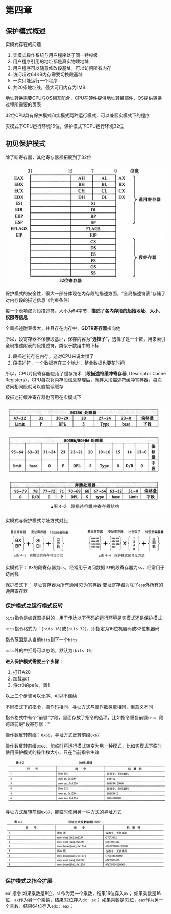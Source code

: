 # 第四章

## 保护模式概述

实模式存在的问题

1. 实模式操作系统与用户程序处于同一特权级
2. 用户程序引用的地址都是真实物理地址
3. 用户程序可以随意修改段基址，可以访问所有内存
4. 访问超过64KB内存需要切换段基址
5. 一次只能运行一个程序
6. 共20条地址线，最大可用内存为1MB

地址转换需要CPU与OS相互配合，CPU在硬件提供地址转换部件，OS提供转换过程所需要的页表

32位CPU具有保护模式和实模式两种运行模式，可以兼容实模式下的程序

实模式下CPU运行环境16位，保护模式下CPU运行环境32位

## 初见保护模式

除了断寄存器，其他寄存器都拓展到了32位

![alt text](pic/register.png)

保护模式的安全性，很大一部分体现在内存段的描述方面，“全局描述符表”存储了对内存段的描述信息（约束条件）

每一个表项成为段描述符，大小为64字节，**描述了各内存段的起始地址、大小、权限等信息**

全局描述附表很大，并且存在内存中，**GDTR寄存器**指向他

所以，段寄存器不保存段基址，保存内容为“**选择子**”，选择子是一个数，用来索引全局描述附表的段描述符，类似于数组中的下标

1. 段描述符存在内存，这对CPU来说太慢了
2. 段描述符，一个数据存在三个地方，整合数据也要花时间

所以，CPU对段寄存器应用了缓存技术（**段描述符缓冲寄存器**, Descriptor Cache Registers），CPU每次将内存段信息整理后，就存入段描述符缓冲寄存器，每次访问相同段就可以直接读缓存

段描述符缓冲寄存器也可用在实模式下

![alt text](pic/registerStruct.png)

实模式与保护模式寻址方式对比

![alt text](pic/address.png)

实模式下：
`BX`的段寄存器为`ds`，经常用于访问数据
`BP`的段寄存器为`ss`，经常用于访问栈

保护模式下：
基址寄存器为所有通用32为寄存器
变址寄存器为除了`esp`外所有的通用寄存器

### 保护模式之运行模式反转

`bits`指令是编译器提供的，用于传达以下代码的运行环境是实模式还是保护模式

`bits`指令格式为：`[bits 16]`或`[bits 32]`，即指定为16位机器码或32位机器码

指令范围是从当前`bits`到下一个`bits`

`bits`外的中括号可以忽略，默认为`[bits 16]`

**进入保护模式需要三个步骤**：

1. 打开A20
2. 加载gdt
3. 将cr0的pe位，置1

以上三个步骤可以无序、可以不连续

不同模式下的指令，操作码相同，寻址方式与操作数类型相同，但意义不同

指令格式中有个“前缀”字段，里面存放了指令的选项，比如指令重复前缀`rep`、段跨越前缀“段寄存器：”

操作数反转前缀：`0x66`，寻址方式反转前缀`0x67`

操作数反转前缀`0x66`，能临时将运行模式转变为另一种模式，比如实模式下临时使用保护模式的操作数大小，只在当前指令生效

![0x66](pic/0x66.png)

寻址方式反转前缀`0x67`，能临时使用另一种方式的寻址方式

![0x67](pic/0x67.png)

### 保护模式之指令扩展

`mul`指令
如果乘数是8位，`al`作为另一个乘数，结果16位存入`ax`；
如果乘数是16位，`ax`作为另一个乘数，结果32位存入`dx: ax`；
如果乘数是32位，`eax`作为另一个乘数，结果64位存入`edx: eax`；
